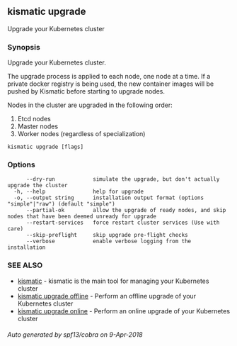 ## kismatic upgrade

Upgrade your Kubernetes cluster

### Synopsis

Upgrade your Kubernetes cluster.

The upgrade process is applied to each node, one node at a time. If a private docker registry
is being used, the new container images will be pushed by Kismatic before starting to upgrade
nodes.

Nodes in the cluster are upgraded in the following order:

1. Etcd nodes
2. Master nodes
3. Worker nodes (regardless of specialization)


```
kismatic upgrade [flags]
```

### Options

```
      --dry-run            simulate the upgrade, but don't actually upgrade the cluster
  -h, --help               help for upgrade
  -o, --output string      installation output format (options "simple"|"raw") (default "simple")
      --partial-ok         allow the upgrade of ready nodes, and skip nodes that have been deemed unready for upgrade
      --restart-services   force restart cluster services (Use with care)
      --skip-preflight     skip upgrade pre-flight checks
      --verbose            enable verbose logging from the installation
```

### SEE ALSO

* [kismatic](kismatic.md)	 - kismatic is the main tool for managing your Kubernetes cluster
* [kismatic upgrade offline](kismatic_upgrade_offline.md)	 - Perform an offline upgrade of your Kubernetes cluster
* [kismatic upgrade online](kismatic_upgrade_online.md)	 - Perform an online upgrade of your Kubernetes cluster

###### Auto generated by spf13/cobra on 9-Apr-2018
